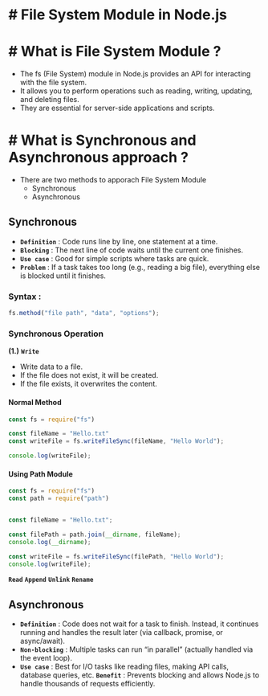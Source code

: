 # # File System Module in Node.js

# # What is File System Module ?

- The fs (File System) module in Node.js provides an API for interacting with the file system.
- It allows you to perform operations such as reading, writing, updating, and deleting files.
- They are essential for server-side applications and scripts.

# # What is Synchronous and Asynchronous approach ?

- There are two methods to apporach File System Module
  - Synchronous
  - Asynchronous

## Synchronous

- **`Definition`** : Code runs line by line, one statement at a time.
- **`Blocking`** : The next line of code waits until the current one finishes.
- **`Use case`** : Good for simple scripts where tasks are quick.
- **`Problem`** : If a task takes too long (e.g., reading a big file), everything else is blocked until it finishes.


### Syntax :
``` js
fs.method("file path", "data", "options");
```

### Synchronous Operation

**(1.)** **`Write `** 
- Write data to a file.
- If the file does not exist, it will be created.
- If the file exists, it overwrites the content.

#### Normal Method

``` js
const fs = require("fs")

const fileName = "Hello.txt"
const writeFile = fs.writeFileSync(fileName, "Hello World");

console.log(writeFile);
```

#### Using Path Module

``` js
const fs = require("fs")
const path = require("path")


const fileName = "Hello.txt";

const filePath = path.join(__dirname, fileName);
console.log(__dirname);

const writeFile = fs.writeFileSync(filePath, "Hello World");
console.log(writeFile);
```

**`Read`** 
**`Append`** 
**`Unlink`** 
**`Rename`** 


## Asynchronous 

- **`Definition`** : Code does not wait for a task to finish. Instead, it continues running and handles the result later (via callback, promise, or async/await).
- **`Non-blocking`** : Multiple tasks can run “in parallel” (actually handled via the event loop).
- **`Use case`** : Best for I/O tasks like reading files, making API calls, database queries, etc.
**`Benefit`** : Prevents blocking and allows Node.js to handle thousands of requests efficiently.













